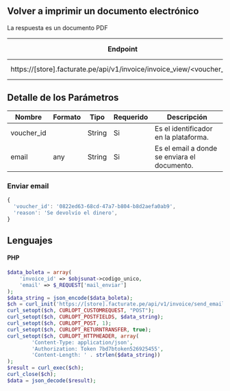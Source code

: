 ## Volver a imprimir un documento electrónico
La respuesta es un documento PDF

Endpoint | Método HTTP | Parametros
------------ | ------------- | ------------
https://[store].facturate.pe/api/v1/invoice/invoice_view/<voucher_id> | GET | voucher_id, reason


## Detalle de los Parámetros

Nombre | Formato | Tipo | Requerido | Descripción 
------------ | ------------- | ------------- | ------------- | -------------
voucher_id |  | String | Si | Es el identificador en la plataforma. 
email | any | String | Si | Es el email a donde se enviara el documento.


### Enviar email
```js
{
  'voucher_id': '0822ed63-68cd-47a7-b804-b8d2aefa0ab9', 
  'reason': 'Se devolvío el dinero', 
}
```

## Lenguajes

#### PHP
```php
$data_boleta = array(
    'invoice_id' => $objsunat->codigo_unico,
    'email' => $_REQUEST['mail_enviar']
);
$data_string = json_encode($data_boleta);
$ch = curl_init('https://[store].facturate.pe/api/v1/invoice/send_email/');
curl_setopt($ch, CURLOPT_CUSTOMREQUEST, "POST");
curl_setopt($ch, CURLOPT_POSTFIELDS, $data_string);
curl_setopt($ch, CURLOPT_POST, 1);
curl_setopt($ch, CURLOPT_RETURNTRANSFER, true);
curl_setopt($ch, CURLOPT_HTTPHEADER, array(
        'Content-Type: application/json',
        'Authorization: Token 7bd7btoken526925455',
        'Content-Length: ' . strlen($data_string))
);
$result = curl_exec($ch);
curl_close($ch);
$data = json_decode($result);
```
